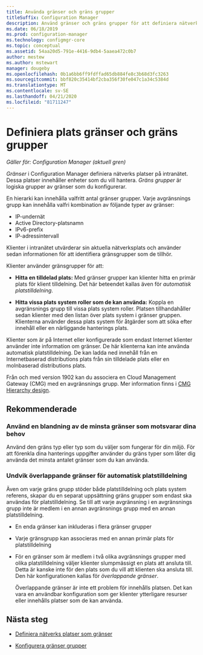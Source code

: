 ```yaml
---
title: Använda gränser och gräns grupper
titleSuffix: Configuration Manager
description: Använd gränser och gräns grupper för att definiera nätverks platser och tillgängliga plats system för enheter som du hanterar.
ms.date: 06/18/2019
ms.prod: configuration-manager
ms.technology: configmgr-core
ms.topic: conceptual
ms.assetid: 54aa20d5-791e-4416-9db4-5aaea472c0b7
author: mestew
ms.author: mstewart
manager: dougeby
ms.openlocfilehash: 0b1a6bb6ff9fdffad65db884fe8c3b68d3fc3263
ms.sourcegitcommit: bbf820c35414bf2cba356f30fe047c1a34c5384d
ms.translationtype: MT
ms.contentlocale: sv-SE
ms.lasthandoff: 04/21/2020
ms.locfileid: "81711247"
---
```

# <a name="define-site-boundaries-and-boundary-groups"></a>Definiera plats gränser och gräns grupper

*Gäller för: Configuration Manager (aktuell gren)*

*Gränser* i Configuration Manager definiera nätverks platser på intranätet. Dessa platser innehåller enheter som du vill hantera. *Gräns grupper* är logiska grupper av gränser som du konfigurerar.

En hierarki kan innehålla valfritt antal gränser grupper. Varje avgränsnings grupp kan innehålla valfri kombination av följande typer av gränser:  

- IP-undernät  
- Active Directory-platsnamn  
- IPv6-prefix  
- IP-adressintervall  

Klienter i intranätet utvärderar sin aktuella nätverksplats och använder sedan informationen för att identifiera gränsgrupper som de tillhör.  

Klienter använder gränsgrupper för att:  

- **Hitta en tilldelad plats:** Med gränser grupper kan klienter hitta en primär plats för klient tilldelning. Det här beteendet kallas även för *automatisk platstilldelning*.  

- **Hitta vissa plats system roller som de kan använda:** Koppla en avgränsnings grupp till vissa plats system roller. Platsen tillhandahåller sedan klienter med den listan över plats system i gränser gruppen. Klienterna använder dessa plats system för åtgärder som att söka efter innehåll eller en närliggande hanterings plats.  

Klienter som är på Internet eller konfigurerade som endast Internet klienter använder inte information om gränser. De här klienterna kan inte använda automatisk platstilldelning. De kan ladda ned innehåll från en Internetbaserad distributions plats från sin tilldelade plats eller en molnbaserad distributions plats.  

Från och med version 1902 kan du associera en Cloud Management Gateway (CMG) med en avgränsnings grupp. Mer information finns i [CMG Hierarchy design](../../../clients/manage/cmg/plan-cloud-management-gateway.md#hierarchy-design).<!--3640932-->


## <a name="recommendations"></a><a name="BKMK_BoundaryBestPractices"></a>Rekommenderade

### <a name="use-a-mix-of-the-fewest-boundaries-that-meet-your-needs"></a>Använd en blandning av de minsta gränser som motsvarar dina behov

Använd den gräns typ eller typ som du väljer som fungerar för din miljö. För att förenkla dina hanterings uppgifter använder du gräns typer som låter dig använda det minsta antalet gränser som du kan använda.

### <a name="avoid-overlapping-boundaries-for-automatic-site-assignment"></a>Undvik överlappande gränser för automatisk platstilldelning

Även om varje gräns grupp stöder både platstilldelning och plats system referens, skapar du en separat uppsättning gräns grupper som endast ska användas för platstilldelning. Se till att varje avgränsning i en avgränsnings grupp inte är medlem i en annan avgränsnings grupp med en annan platstilldelning.

- En enda gränser kan inkluderas i flera gränser grupper  

- Varje gränsgrupp kan associeras med en annan primär plats för platstilldelning  

- För en gränser som är medlem i två olika avgränsnings grupper med olika platstilldelning väljer klienter slumpmässigt en plats att ansluta till. Detta är kanske inte för den plats som du vill att klienten ska ansluta till. Den här konfigurationen kallas för *överlappande gränser*.  

    Överlappande gränser är inte ett problem för innehålls platsen. Det kan vara en användbar konfiguration som ger klienter ytterligare resurser eller innehålls platser som de kan använda.  


## <a name="next-steps"></a>Nästa steg

- [Definiera nätverks platser som gränser](boundaries.md)

- [Konfigurera gränser grupper](boundary-groups.md)
